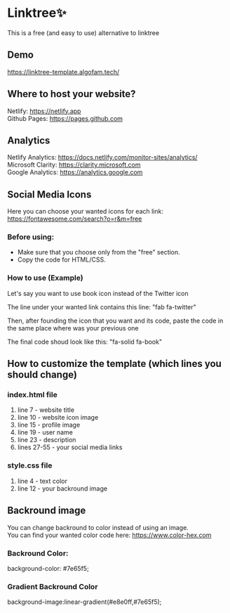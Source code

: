 # Linktree:sparkles:
This is a free (and easy to use) alternative to linktree 

## Demo
https://linktree-template.algofam.tech/

## Where to host your website?
Netlify: https://netlify.app  
Github Pages: https://pages.github.com  

## Analytics 
Netlify Analytics: https://docs.netlify.com/monitor-sites/analytics/  
Microsoft Clarity: https://clarity.microsoft.com  
Google Analytics: https://analytics.google.com  

## Social Media Icons
Here you can choose your wanted icons for each link:  
https://fontawesome.com/search?o=r&m=free  

### Before using:
* Make sure that you choose only from the "free" section.  
* Copy the code for HTML/CSS.  

### How to use (Example)
Let's say you want to use book icon instead of the Twitter icon  

The line under your wanted link contains this line: "fab fa-twitter"  

Then, after founding the icon that you want and its code, 
paste the code in the same place where was your previous one  

The final code shoud look like this: "fa-solid fa-book"  

## How to customize the template (which lines you should change)

### index.html file
1. line 7 - website title  
2. line 10 - website icon image  
3. line 15 - profile image  
4. line 19 - user name  
5. line 23 - description  
6. lines 27-55 - your social media links  

### style.css file
1. line 4 - text color  
2. line 12 - your backround image  
## Backround image 
You can change backround to color instead of using an image.  
You can find your wanted color code here: https://www.color-hex.com  

### Backround Color: 
background-color: #7e65f5;  

### Gradient Backround Color
background-image:linear-gradient(#e8e0ff,#7e65f5);  
